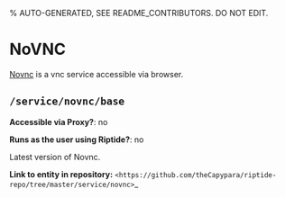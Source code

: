 % AUTO-GENERATED, SEE README_CONTRIBUTORS. DO NOT EDIT.

# NoVNC

[Novnc] is a vnc service accessible via browser.


## `/service/novnc/base`

**Accessible via Proxy?**: no

**Runs as the user using Riptide?**: no

Latest version of Novnc.

**Link to entity in repository:** `<https://github.com/theCapypara/riptide-repo/tree/master/service/novnc>`_

[novnc]: https://novnc.com/info.html
